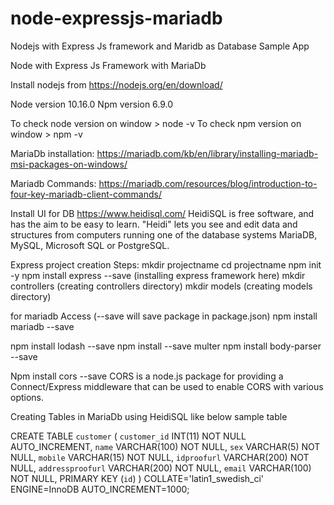 # node-expressjs-mariadb
Nodejs with Express Js framework and Maridb as Database Sample App

Node with Express Js Framework with MariaDb


Install nodejs from https://nodejs.org/en/download/

Node version 10.16.0
Npm version 6.9.0 

To check node version on window > node  -v
To check npm version on window > npm  -v


MariaDb installation: 
https://mariadb.com/kb/en/library/installing-mariadb-msi-packages-on-windows/

Mariadb Commands:
https://mariadb.com/resources/blog/introduction-to-four-key-mariadb-client-commands/


Install UI for DB
https://www.heidisql.com/
HeidiSQL is free software, and has the aim to be easy to learn. "Heidi" lets you see and edit data and structures from computers running one of the database systems MariaDB, MySQL, Microsoft SQL or PostgreSQL.

Express project creation Steps:
mkdir projectname
cd projectname
npm init -y 
npm install express --save (installing express framework here)
mkdir controllers (creating controllers directory)
mkdir models (creating models directory)

for mariadb Access (--save will save package in package.json)
npm install mariadb --save

npm install lodash --save
npm install  --save multer
npm install body-parser --save



Npm install cors --save
CORS is a node.js package for providing a Connect/Express middleware that can be used to enable CORS with various options.

Creating Tables in MariaDb using HeidiSQL like below sample table

CREATE TABLE `customer` (
	`customer_id` INT(11) NOT NULL AUTO_INCREMENT,
	`name` VARCHAR(100) NOT NULL,
	`sex` VARCHAR(5) NOT NULL,
	`mobile` VARCHAR(15) NOT NULL,
	`idproofurl` VARCHAR(200) NOT NULL,
	`addressproofurl` VARCHAR(200) NOT NULL,
	`email` VARCHAR(100) NOT NULL,
	PRIMARY KEY (`id`)
)
COLLATE='latin1_swedish_ci'
ENGINE=InnoDB
AUTO_INCREMENT=1000;

